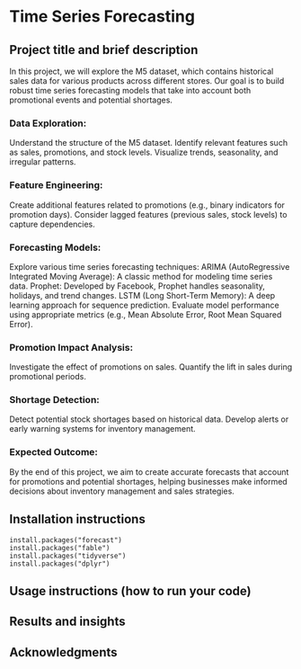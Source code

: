# Time Series Forecasting


## Project title and brief description
In this project, we will explore the M5 dataset, which contains historical sales data for various products across different stores. Our goal is to build robust time series forecasting models that take into account both promotional events and potential shortages.

### Data Exploration:
Understand the structure of the M5 dataset.
Identify relevant features such as sales, promotions, and stock levels.
Visualize trends, seasonality, and irregular patterns.
### Feature Engineering:
Create additional features related to promotions (e.g., binary indicators for promotion days).
Consider lagged features (previous sales, stock levels) to capture dependencies.
### Forecasting Models:
Explore various time series forecasting techniques:
ARIMA (AutoRegressive Integrated Moving Average): A classic method for modeling time series data.
Prophet: Developed by Facebook, Prophet handles seasonality, holidays, and trend changes.
LSTM (Long Short-Term Memory): A deep learning approach for sequence prediction.
Evaluate model performance using appropriate metrics (e.g., Mean Absolute Error, Root Mean Squared Error).
### Promotion Impact Analysis:
Investigate the effect of promotions on sales.
Quantify the lift in sales during promotional periods.
### Shortage Detection:
Detect potential stock shortages based on historical data.
Develop alerts or early warning systems for inventory management.
### Expected Outcome:
By the end of this project, we aim to create accurate forecasts that account for promotions and potential shortages, helping businesses make informed decisions about inventory management and sales strategies.

## Installation instructions

```
install.packages("forecast")
install.packages("fable")
install.packages("tidyverse")
install.packages("dplyr")

```
## Usage instructions (how to run your code)

## Results and insights

## Acknowledgments
